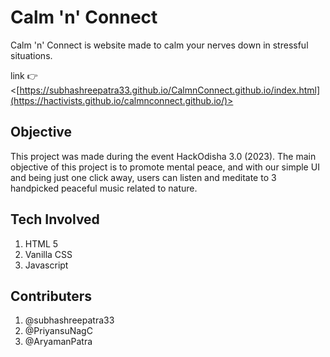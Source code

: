 # Calm 'n' Connect

Calm 'n' Connect is website made to calm your nerves down in stressful situations.

link 👉 <[https://subhashreepatra33.github.io/CalmnConnect.github.io/index.html](https://hactivists.github.io/calmnconnect.github.io/)>

## Objective

This project was made during the event HackOdisha 3.0 (2023). The main objective of this project is to promote mental peace, and with our simple UI and being just one click away, users can listen and meditate to 3 handpicked peaceful music related to nature.

## Tech Involved

1. HTML 5
2. Vanilla CSS
3. Javascript

## Contributers

1. @subhashreepatra33
2. @PriyansuNagC
3. @AryamanPatra
